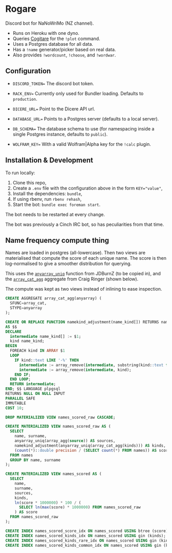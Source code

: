 # Rogare

Discord bot for NaNoWriMo (NZ channel).

- Runs on Heroku with one dyno.
- Queries [Cogitare](https://cogitare.nz) for the `!plot` command.
- Uses a Postgres database for all data.
- Has a `!name` generator/picker based on real data.
- Also provides `!wordcount`, `!choose`, and `!wordwar`.

## Configuration

- `DISCORD_TOKEN=` The discord bot token.

- `RACK_ENV=` Currently only used for Bundler loading. Defaults to `production`.

- `DICERE_URL=` Point to the Dicere API url.

- `DATABASE_URL=` Points to a Postgres server (defaults to a local server).

- `DB_SCHEMA=` The database schema to use (for namespacing inside a single Postgres instance, defaults to `public`).

- `WOLFRAM_KEY=` With a valid Wolfram|Alpha key for the `!calc` plugin.

## Installation & Development

To run locally:

1. Clone this repo,
2. Create a `.env` file with the configuration above in the form `KEY="value"`,
3. Install the dependencies: `bundle`,
4. If using rbenv, run `rbenv rehash`,
5. Start the bot: `bundle exec foreman start`.

The bot needs to be restarted at every change.

The bot was previously a Cinch IRC bot, so has peculiarities from that time.

## Name frequency compute thing

Names are loaded in postgres (all-lowercase). Then two views are materialised
that compute the score of each unique name. The score is then log-normalised to
give a smoother distribution for querying.

This uses the [`anyarray_uniq`](https://github.com/JDBurnZ/postgresql-anyarray/blob/master/stable/anyarray_uniq.sql) function from JDBurnZ (to be copied in), and the [`array_cat_agg`](https://stackoverflow.com/a/22677955/231788) aggregate from Craig Ringer (shown below).

The compute was kept as two views instead of inlining to ease inspection.

```sql
CREATE AGGREGATE array_cat_agg(anyarray) (
  SFUNC=array_cat,
  STYPE=anyarray
);

CREATE OR REPLACE FUNCTION namekind_adjustment(name_kind[]) RETURNS name_kind[]
AS $$
DECLARE
  intermediate name_kind[] := $1;
  kind name_kind;
BEGIN
  FOREACH kind IN ARRAY $1
  LOOP
    IF kind::text LIKE '-%' THEN
      intermediate := array_remove(intermediate, substring(kind::text from 2)::name_kind);
      intermediate := array_remove(intermediate, kind);
    END IF;
  END LOOP;
  RETURN intermediate;
END; $$ LANGUAGE plpgsql
RETURNS NULL ON NULL INPUT
PARALLEL SAFE
IMMUTABLE
COST 10;

DROP MATERIALIZED VIEW names_scored_raw CASCADE;

CREATE MATERIALIZED VIEW names_scored_raw AS (
  SELECT
    name, surname,
    anyarray_uniq(array_agg(source)) AS sources,
    namekind_adjustment(anyarray_uniq(array_cat_agg(kinds))) AS kinds,
    (count(*)::double precision / (SELECT count(*) FROM names)) AS score
  FROM names
  GROUP BY name, surname
);

CREATE MATERIALIZED VIEW names_scored AS (
  SELECT
    name,
    surname,
    sources,
    kinds,
    ln(score * 1000000) * 100 / (
      SELECT ln(max(score) * 1000000) FROM names_scored_raw
    ) AS score
  FROM names_scored_raw
);

CREATE INDEX names_scored_score_idx ON names_scored USING btree (score);
CREATE INDEX names_scored_kinds_idx ON names_scored USING gin (kinds);
CREATE INDEX names_scored_kinds_rare_idx ON names_scored USING gin (kinds) WHERE score <= 20;
CREATE INDEX names_scored_kinds_common_idx ON names_scored USING gin (kinds) WHERE score >= 50;
```
